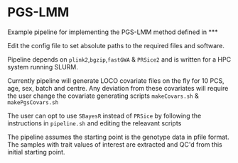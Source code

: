 # PGS-LMM

Example pipeline for implementing the PGS-LMM method defined in *** 

Edit the config file to set absolute paths to the required files and software. 

Pipeline depends on `plink2`,`bgzip`,`fastGWA` & `PRSice2` and is written for a HPC system running SLURM.

Currently pipeline will generate LOCO covariate files on the fly for 10 PCS, age, sex, batch and centre. Any deviation from these covariates will require the user change the covariate generating scripts `makeCovars.sh` & `makePgsCovars.sh` 

The user can opt to use `SBayesR` instead of `PRSice` by following the instructions in `pipeline.sh` and editing the releavant scripts

The pipeline assumes the starting point is the genotype data in pfile format. The samples with trait values of interest are extracted and QC'd from this initial starting point. 
